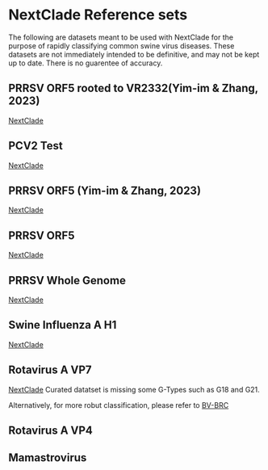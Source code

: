 # NextClade Reference sets

The following are datasets meant to be used with NextClade for the purpose of rapidly classifying common swine virus diseases. These datasets are not immediately intended to be definitive, and may not be kept up to date. There is no guarentee of accuracy.

## PRRSV ORF5 rooted to VR2332(Yim-im & Zhang, 2023)

[NextClade](https://clades.nextstrain.org/?dataset-url=https://github.com/mazeller/nextclade_test/tree/main/prrsv_zhang_vr2332)

## PCV2 Test

[NextClade](https://clades.nextstrain.org/?dataset-url=https://github.com/mazeller/nextclade_test/tree/main/pcv2)

## PRRSV ORF5 (Yim-im & Zhang, 2023)

[NextClade](https://clades.nextstrain.org/?dataset-url=https://github.com/mazeller/nextclade_test/tree/main/prrsv_zhang_2023)

## PRRSV ORF5

[NextClade](https://clades.nextstrain.org/?dataset-url=https://github.com/mazeller/nextclade_test/tree/main/prrsv)

## PRRSV Whole Genome

[NextClade](https://clades.nextstrain.org/?dataset-url=https://github.com/mazeller/nextclade_test/tree/main/prrsv_wgs)

## Swine Influenza A H1

[NextClade](https://clades.nextstrain.org/?dataset-url=https://github.com/mazeller/nextclade_test/tree/main/iav_test)

## Rotavirus A VP7

[NextClade](https://clades.nextstrain.org/?dataset-url=https://github.com/mazeller/nextclade_test/tree/main/rva_vp7)
Curated datatset is missing some G-Types such as G18 and G21.

Alternatively, for more robut classification, please refer to
[BV-BRC](https://www.bv-brc.org/app/SubspeciesClassification)

## Rotavirus A VP4

## Mamastrovirus
